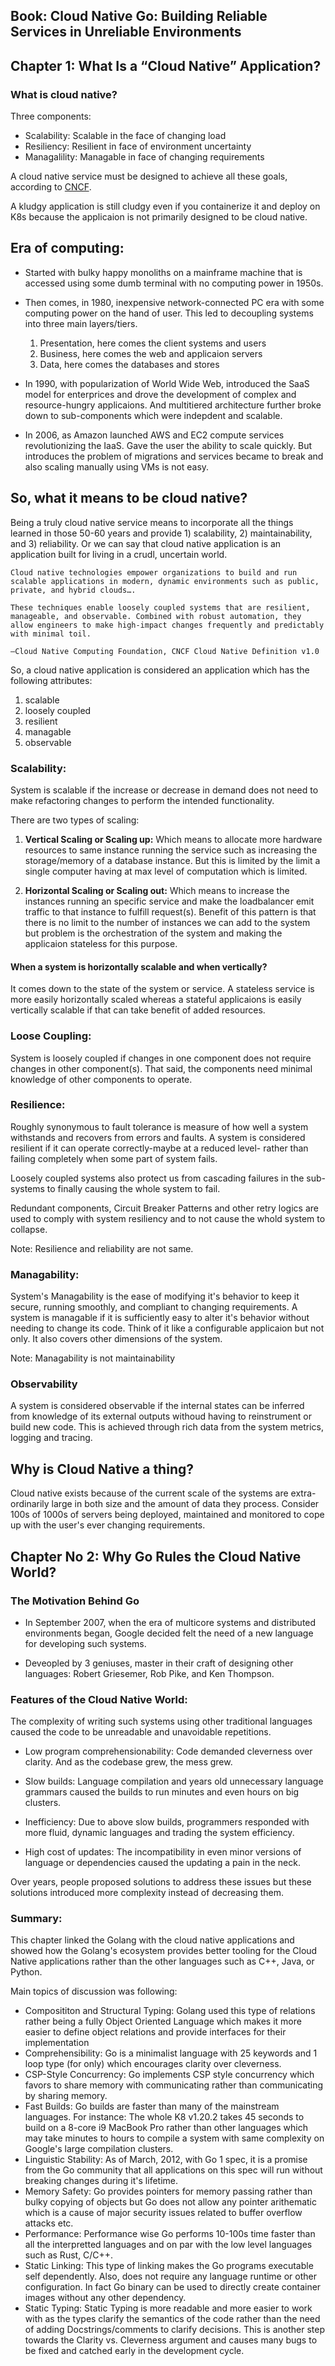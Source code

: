 ## Book: Cloud Native Go: Building Reliable Services in Unreliable Environments

## Chapter 1: What Is a “Cloud Native” Application?

### What is cloud native?

Three components:
- Scalability: Scalable in the face of changing load
- Resiliency: Resilient in face of environment uncertainty
- Managalility: Managable in face of changing requirements

A cloud native service must be designed to achieve all these goals, according to [CNCF]().

A kludgy application is still cludgy even if you containerize it and deploy on K8s because the applicaion is not primarily designed to be cloud native.


## Era of computing:

- Started with bulky happy monoliths on a mainframe machine that is accessed using some dumb terminal with no computing power in 1950s.
- Then comes, in 1980, inexpensive network-connected PC era with some computing power on the hand of user. This led to decoupling systems into three main layers/tiers.
  
  1. Presentation, here comes the client systems and users
  2. Business, here comes the web and applicaion servers
  3. Data, here comes the databases and stores

- In 1990, with popularization of World Wide Web, introduced the SaaS model for enterprices and drove the development of complex and resource-hungry applicaions. And multitiered architecture further broke down to sub-components which were indepdent and scalable.

- In 2006, as Amazon launched AWS and EC2 compute services revolutionizing the IaaS. Gave the user the ability to scale quickly. But introduces the problem of migrations and services became to break and also scaling manually using VMs is not easy.

## So, what it means to be cloud native?

Being a truly cloud native service means to incorporate all the things learned in those 50-60 years and provide 1) scalability, 2) maintainability, and 3) reliability. Or we can say that cloud native application is an application built for living in a crudl, uncertain world.

```
Cloud native technologies empower organizations to build and run scalable applications in modern, dynamic environments such as public, private, and hybrid clouds….

These techniques enable loosely coupled systems that are resilient, manageable, and observable. Combined with robust automation, they allow engineers to make high-impact changes frequently and predictably with minimal toil.

—Cloud Native Computing Foundation, CNCF Cloud Native Definition v1.0
```

So, a cloud native application is considered an application which has the following attributes:

1. scalable
2. loosely coupled
3. resilient
4. managable
5. observable

### Scalability:

System is scalable if the increase or decrease in demand does not need to make refactoring changes to perform the intended functionality.

There are two types of scaling:

1. **Vertical Scaling or Scaling up:** Which means to allocate more hardware resources to same instance running the service such as increasing the storage/memory of a database instance. But this is limited by the limit a single computer having at max level of computation which is limited.

2. **Horizontal Scaling or Scaling out:** Which means to increase the instances running an specific service and make the loadbalancer emit traffic to that instance to fulfill request(s). Benefit of this pattern is that there is no limit to the number of instances we can add to the system but problem is the orchestration of the system and making the applicaion stateless for this purpose.

#### When a system is horizontally scalable and when vertically?

It comes down to the state of the system or service. A stateless service is more easily horizontally scaled whereas a stateful applicaions is easily vertically scalable if that can take benefit of added resources. 

### Loose Coupling:

System is loosely coupled if changes in one component does not require changes in other component(s). That said, the components need minimal knowledge of other components to operate.

### Resilience:

Roughly synonymous to fault tolerance is measure of how well a system withstands and recovers from errors and faults. A system is considered resilient if it can operate correctly-maybe at a reduced level- rather than failing completely when some part of system fails.

Loosely coupled systems also protect us from cascading failures in the sub-systems to finally causing the whole system to fail.

Redundant components, Circuit Breaker Patterns and other retry logics are used to comply with system resiliency and to not cause the whold system to collapse.


Note: Resilience and reliability are not same.

### Managability:

System's Managability is the ease of modifying it's behavior to keep it secure, running smoothly, and compliant to changing requirements. A system is managable if it is sufficiently easy to alter it's behavior without needing to change its code. Think of it like a configurable applicaion but not only. It also covers other dimensions of the system.

Note: Managability is not maintainability

### Observability

A system is considered observable if the internal states can be inferred from knowledge of its external outputs withoud having to reinstrument or build new code. This is achieved through rich data from the system metrics, logging and tracing.

## Why is Cloud Native a thing?

Cloud native exists because of the current scale of the systems are extra-ordinarily large in both size and the amount of data they process. Consider 100s of 1000s of servers being deployed, maintained and monitored to cope up with the user's ever changing requirements.


## Chapter No 2: Why Go Rules the Cloud Native World?

### The Motivation Behind Go

- In September 2007, when the era of multicore systems and distributed environments began, Google decided felt the need of a new language for developing such systems.

- Deveopled by 3 geniuses, master in their craft of designing other languages: Robert Griesemer, Rob Pike, and Ken Thompson.

### Features of the Cloud Native World:

The complexity of writing such systems using other traditional languages caused the code to be unreadable and unavoidable repetitions.

- Low program comprehensionability: Code demanded cleverness over clarity. And as the codebase grew, the mess grew.

- Slow builds: Language compilation and years old unnecessary language grammars caused the builds to run minutes and even hours on big clusters.

- Inefficiency: Due to above slow builds, programmers responded with more fluid, dynamic languages and trading the system efficiency.

- High cost of updates: The incompatibility in even minor versions of language or dependencies caused the updating a pain in the neck.

Over years, people proposed solutions to address these issues but these solutions introduced more complexity instead of decreasing them.


### Summary:

This chapter linked the Golang with the cloud native applications and showed how the Golang's ecosystem provides better tooling for the Cloud Native applications rather than the other languages such as C++, Java, or Python.

Main topics of discussion was following:

- Composititon and Structural Typing: Golang used this type of relations rather being a fully Object Oriented Language which makes it more easier to define object relations and provide interfaces for their implementation
- Comprehensibility: Go is a minimalist language with 25 keywords and 1 loop type (for only) which encourages clarity over cleverness.
- CSP-Style Concurrency: Go implements CSP style concurrency which favors to share memory with communicating rather than communicating by sharing memory.
- Fast Builds: Go builds are faster than many of the mainstream languages. For instance: The whole K8 v1.20.2 takes 45 seconds to build on a 8-core i9 MacBook Pro rather than other languages which may take minutes to hours to compile a system with same complexity on Google's large compilation clusters.
- Linguistic Stability: As of March, 2012, with Go 1 spec, it is a promise from the Go community that all applications on this spec will run without breaking changes during it's lifetime.
- Memory Safety: Go provides pointers for memory passing rather than bulky copying of objects but Go does not allow any pointer arithematic which is a cause of major security issues related to buffer overflow attacks etc.
- Performance: Performance wise Go performs 10-100s time faster than all the interpretted languages and on par with the low level languages such as Rust, C/C++.
- Static Linking: This type of linking makes the Go programs executable self dependently. Also, does not require any language runtime or other configuration. In fact Go binary can be used to directly create container images without any other dependency.
- Static Typing: Static Typing is more readable and more easier to work with as the types clarify the semantics of the code rather than the need of adding Docstrings/comments to clarify decisions. This is another step towards the Clarity vs. Cleverness argument and causes many bugs to be fixed and catched early in the development cycle.

